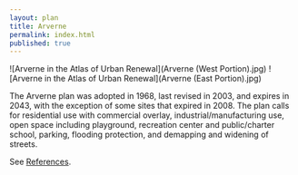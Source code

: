 ```yaml
---
layout: plan
title: Arverne
permalink: index.html
published: true
---
```


![Arverne in the Atlas of Urban Renewal](Arverne \(West Portion\).jpg)
![Arverne in the Atlas of Urban Renewal](Arverne \(East Portion\).jpg)

The Arverne plan was adopted in 1968, last revised in 2003, and expires in 2043, with the exception of some sites that expired in 2008. The plan calls for residential use with commercial overlay, industrial/manufacturing use, open space including playground, recreation center and public/charter school, parking, flooding protection, and demapping and widening of streets.

See [References](http://www.urbanreviewer.org/#page=references.html).